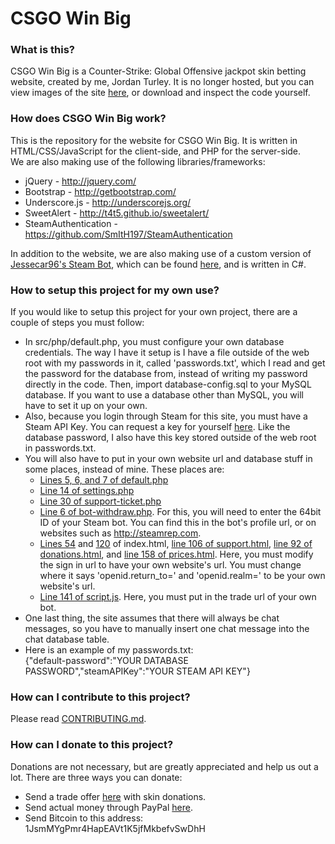 # CSGO Win Big

### What is this?
CSGO Win Big is a Counter-Strike: Global Offensive jackpot skin betting website, created by me, Jordan Turley. It is no longer hosted, but you can view images of the site [here](http://imgur.com/a/PQDRs), or download and inspect the code yourself.

### How does CSGO Win Big work?
This is the repository for the website for CSGO Win Big. It is written in HTML/CSS/JavaScript for the client-side, and PHP for the server-side.  
We are also making use of the following libraries/frameworks:
* jQuery - http://jquery.com/
* Bootstrap - http://getbootstrap.com/
* Underscore.js - http://underscorejs.org/
* SweetAlert - http://t4t5.github.io/sweetalert/
* SteamAuthentication - https://github.com/SmItH197/SteamAuthentication

In addition to the website, we are also making use of a custom version of [Jessecar96's Steam Bot](https://github.com/Jessecar96/SteamBot), which can be found [here](https://github.com/ztizzlegaming/SteamBot), and is written in C#.

### How to setup this project for my own use?
If you would like to setup this project for your own project, there are a couple of steps you must follow:

* In src/php/default.php, you must configure your own database credentials. The way I have it setup is I have a file outside of the web root with my passwords in it, called 'passwords.txt', which I read and get the password for the database from, instead of writing my password directly in the code. Then, import database-config.sql to your MySQL database.  If you want to use a database other than MySQL, you will have to set it up on your own.
* Also, because you login through Steam for this site, you must have a Steam API Key. You can request a key for yourself [here](https://steamcommunity.com/dev/apikey). Like the database password, I also have this key stored outside of the web root in passwords.txt.
* You will also have to put in your own website url and database stuff in some places, instead of mine. These places are:
  * [Lines 5, 6, and 7 of default.php](https://github.com/ztizzlegaming/CSGOWinBig/blob/master/src/php/default.php#L5)
  * [Line 14 of settings.php](https://github.com/ztizzlegaming/CSGOWinBig/blob/master/src/php/SteamAuthentication/steamauth/settings.php#L14)
  * [Line 30 of support-ticket.php](https://github.com/ztizzlegaming/CSGOWinBig/blob/master/src/php/support-ticket.php#L30)
  * [Line 6 of bot-withdraw.php](https://github.com/ztizzlegaming/CSGOWinBig/blob/master/src/php/bot-withdraw.php#L6). For this, you will need to enter the 64bit ID of your Steam bot. You can find this in the bot's profile url, or on websites such as http://steamrep.com.
  * [Lines 54](https://github.com/ztizzlegaming/CSGOWinBig/blob/master/src/index.html#L54) and [120](https://github.com/ztizzlegaming/CSGOWinBig/blob/master/src/index.html#L120) of index.html, [line 106 of support.html](https://github.com/ztizzlegaming/CSGOWinBig/blob/master/src/support.html#L106), [line 92 of donations.html](https://github.com/ztizzlegaming/CSGOWinBig/blob/master/src/donations.html#L92), and [line 158 of prices.html](https://github.com/ztizzlegaming/CSGOWinBig/blob/master/src/prices.html#L158). Here, you must modify the sign in url to have your own website's url. You must change where it says 'openid.return_to=' and 'openid.realm=' to be your own website's url.
  * [Line 141 of script.js](https://github.com/ztizzlegaming/CSGOWinBig/blob/master/src/script.js#L141). Here, you must put in the trade url of your own bot.
* One last thing, the site assumes that there will always be chat messages, so you have to manually insert one chat message into the chat database table.
* Here is an example of my passwords.txt:  
{"default-password":"YOUR DATABASE PASSWORD","steamAPIKey":"YOUR STEAM API KEY"}

### How can I contribute to this project?
Please read [CONTRIBUTING.md](https://github.com/ztizzlegaming/csgo-win-big/blob/master/CONTRIBUTING.md).

### How can I donate to this project?
Donations are not necessary, but are greatly appreciated and help us out a lot. There are three ways you can donate:
* Send a trade offer [here](https://steamcommunity.com/tradeoffer/new/?partner=434934932&token=P5idnp0c) with skin donations.
* Send actual money through PayPal  [here](paypal.me/Southsideswag16).
* Send Bitcoin to this address: 1JsmMYgPmr4HapEAVt1K5jfMkbefvSwDhH 
